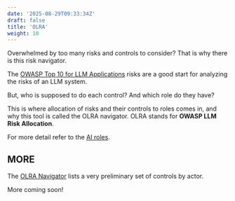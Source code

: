 ```yaml
---
date: '2025-08-29T09:33:34Z'
draft: false
title: 'OLRA'
weight: 10
---
```


Overwhelmed by too many risks and controls to consider?
That is why there is this risk navigator.

The [OWASP Top 10 for LLM Applications](https://owasp.org/www-project-top-10-for-large-language-model-applications/) risks are a good start for analyzing the risks of an LLM system.

But, who is supposed to do each control? And which role do they have?

This is where allocation of risks and their controls to roles comes in, and why this tool is called the OLRA navigator.
OLRA stands for **OWASP LLM Risk Allocation**.

For more detail refer to the [AI roles](/book/diginfra/ai-roles/).

## MORE

The [OLRA Navigator](/olra/artifact3.html) lists a very preliminary set of controls by actor.

More coming soon!
